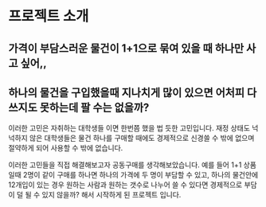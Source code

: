 

# 프로젝트 소개 

## 가격이 부담스러운 물건이 1+1으로 묶여 있을 때 하나만 사고 싶어,, 

## 하나의 물건을 구입했을때 지나치게 많이 있으면 어처피 다 쓰지도 못하는데 팔 수는 없을까?
이러한 고민은 자취하는 대학생들 이면 한번쯤 했을 법 듯한 고민입니다. 재정 상태도 넉넉하지 않은 대학생들은 물건 하나를 구매할 때에도 경제적으로 신경쓸 수 밖에 없으며 절약하게 되어 사용할 수 밖에 없습니다. 

이러한 고민들을 직접 해결해보고자 공동구매를 생각해보았습니다. 
예를 들어 1+1 상품일때 2명이 같이 구매를 하나면 하나의 가격에 두 명이 부담할 수 있고, 
하나의 물건안에 12개입이 있는 경우 원하는 사람과 원하는 갯수로 나누어 쓸 수 있다면 경제적으로 부담이 덜 될 수 있지 않을까? 해서 시작하게 된 프로젝트 입니다. 
